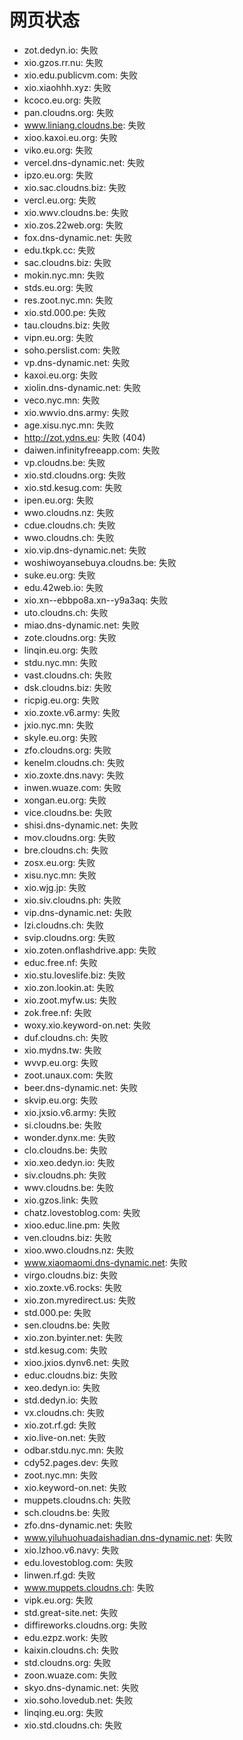 # 网页状态
- zot.dedyn.io: 失败
- xio.gzos.rr.nu: 失败
- xio.edu.publicvm.com: 失败
- xio.xiaohhh.xyz: 失败
- kcoco.eu.org: 失败
- pan.cloudns.org: 失败
- www.liniang.cloudns.be: 失败
- xioo.kaxoi.eu.org: 失败
- viko.eu.org: 失败
- vercel.dns-dynamic.net: 失败
- ipzo.eu.org: 失败
- xio.sac.cloudns.biz: 失败
- vercl.eu.org: 失败
- xio.wwv.cloudns.be: 失败
- xio.zos.22web.org: 失败
- fox.dns-dynamic.net: 失败
- edu.tkpk.cc: 失败
- sac.cloudns.biz: 失败
- mokin.nyc.mn: 失败
- stds.eu.org: 失败
- res.zoot.nyc.mn: 失败
- xio.std.000.pe: 失败
- tau.cloudns.biz: 失败
- vipn.eu.org: 失败
- soho.perslist.com: 失败
- vp.dns-dynamic.net: 失败
- kaxoi.eu.org: 失败
- xiolin.dns-dynamic.net: 失败
- veco.nyc.mn: 失败
- xio.wwvio.dns.army: 失败
- age.xisu.nyc.mn: 失败
- http://zot.ydns.eu: 失败 (404)
- daiwen.infinityfreeapp.com: 失败
- vp.cloudns.be: 失败
- xio.std.cloudns.org: 失败
- xio.std.kesug.com: 失败
- ipen.eu.org: 失败
- wwo.cloudns.nz: 失败
- cdue.cloudns.ch: 失败
- wwo.cloudns.ch: 失败
- xio.vip.dns-dynamic.net: 失败
- woshiwoyansebuya.cloudns.be: 失败
- suke.eu.org: 失败
- edu.42web.io: 失败
- xio.xn--ebbpo8a.xn--y9a3aq: 失败
- uto.cloudns.ch: 失败
- miao.dns-dynamic.net: 失败
- zote.cloudns.org: 失败
- linqin.eu.org: 失败
- stdu.nyc.mn: 失败
- vast.cloudns.ch: 失败
- dsk.cloudns.biz: 失败
- ricpig.eu.org: 失败
- xio.zoxte.v6.army: 失败
- jxio.nyc.mn: 失败
- skyle.eu.org: 失败
- zfo.cloudns.org: 失败
- kenelm.cloudns.ch: 失败
- xio.zoxte.dns.navy: 失败
- inwen.wuaze.com: 失败
- xongan.eu.org: 失败
- vice.cloudns.be: 失败
- shisi.dns-dynamic.net: 失败
- mov.cloudns.org: 失败
- bre.cloudns.ch: 失败
- zosx.eu.org: 失败
- xisu.nyc.mn: 失败
- xio.wjg.jp: 失败
- xio.siv.cloudns.ph: 失败
- vip.dns-dynamic.net: 失败
- lzi.cloudns.ch: 失败
- svip.cloudns.org: 失败
- xio.zoten.onflashdrive.app: 失败
- educ.free.nf: 失败
- xio.stu.loveslife.biz: 失败
- xio.zon.lookin.at: 失败
- xio.zoot.myfw.us: 失败
- zok.free.nf: 失败
- woxy.xio.keyword-on.net: 失败
- duf.cloudns.ch: 失败
- xio.mydns.tw: 失败
- wvvp.eu.org: 失败
- zoot.unaux.com: 失败
- beer.dns-dynamic.net: 失败
- skvip.eu.org: 失败
- xio.jxsio.v6.army: 失败
- si.cloudns.be: 失败
- wonder.dynx.me: 失败
- clo.cloudns.be: 失败
- xio.xeo.dedyn.io: 失败
- siv.cloudns.ph: 失败
- wwv.cloudns.be: 失败
- xio.gzos.link: 失败
- chatz.lovestoblog.com: 失败
- xioo.educ.line.pm: 失败
- ven.cloudns.biz: 失败
- xioo.wwo.cloudns.nz: 失败
- www.xiaomaomi.dns-dynamic.net: 失败
- virgo.cloudns.biz: 失败
- xio.zoxte.v6.rocks: 失败
- xio.zon.myredirect.us: 失败
- std.000.pe: 失败
- sen.cloudns.be: 失败
- xio.zon.byinter.net: 失败
- std.kesug.com: 失败
- xioo.jxios.dynv6.net: 失败
- educ.cloudns.biz: 失败
- xeo.dedyn.io: 失败
- std.dedyn.io: 失败
- vx.cloudns.ch: 失败
- xio.zot.rf.gd: 失败
- xio.live-on.net: 失败
- odbar.stdu.nyc.mn: 失败
- cdy52.pages.dev: 失败
- zoot.nyc.mn: 失败
- xio.keyword-on.net: 失败
- muppets.cloudns.ch: 失败
- sch.cloudns.be: 失败
- zfo.dns-dynamic.net: 失败
- www.yiluhuohuadaishadian.dns-dynamic.net: 失败
- xio.lzhoo.v6.navy: 失败
- edu.lovestoblog.com: 失败
- linwen.rf.gd: 失败
- www.muppets.cloudns.ch: 失败
- vipk.eu.org: 失败
- std.great-site.net: 失败
- diffireworks.cloudns.org: 失败
- edu.ezpz.work: 失败
- kaixin.cloudns.ch: 失败
- std.cloudns.org: 失败
- zoon.wuaze.com: 失败
- skyo.dns-dynamic.net: 失败
- xio.soho.lovedub.net: 失败
- linqing.eu.org: 失败
- xio.std.cloudns.ch: 失败
